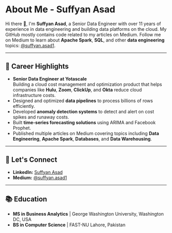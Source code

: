 # About Me - Suffyan Asad

Hi there 👋, I'm **Suffyan Asad**, a Senior Data Engineer with over 11 years of experience in data engineering and building data platforms on the cloud. My GitHub mostly contains code related to my articles on Medium. Follow me on Medium to learn about **Apache Spark**, **SQL**, and other **data engineering** topics: [@suffyan.asad1](https://medium.com/@suffyan.asad1).

---

## 🌟 Career Highlights

- **Senior Data Engineer at Yotascale**  
  Building a cloud cost management and optimization product that helps companies like **Hulu**, **Zoom**, **ClickUp**, and **Okta** reduce cloud infrastructure costs.
- Designed and optimized **data pipelines** to process billions of rows efficiently.
- Developed **anomaly detection systems** to detect and alert on cost spikes and runaway costs.
- Built **time-series forecasting solutions** using ARIMA and Facebook Prophet.
- Published multiple articles on Medium covering topics including **Data Engineering**, **Apache Spark**, **Databases**, and **Data Warehousing**.

---

## 💬 Let's Connect

- **LinkedIn:** [Suffyan Asad](https://www.linkedin.com/in/suffyan-asad-421711126/)  
- **Medium:** [@suffyan.asad1](https://medium.com/@suffyan.asad1)

---

## 📚 Education

- **MS in Business Analytics** | George Washington University, Washington DC, USA  
- **BS in Computer Science** | FAST-NU Lahore, Pakistan
